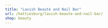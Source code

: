 ```yaml
---
title: "Lavish Beauté and Nail Bar"
url: /hattiesburg/lavish-beaute-and-nail-bar/
shop: beauty
---
```

